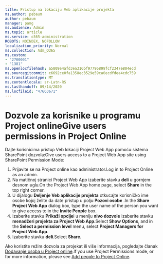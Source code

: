 ```yaml
---
title: Pristup na lokaciju Veb aplikacije projekta
ms.author: pebaum
author: pebaum
manager: pamg
ms.audience: Admin
ms.topic: article
ms.service: o365-administration
ROBOTS: NOINDEX, NOFOLLOW
localization_priority: Normal
ms.collection: Adm_O365
ms.custom:
- "2700001"
- "1381"
ms.openlocfilehash: a5809e4afd3ea316bf97796899fcf2347e804ecd
ms.sourcegitcommit: c6692ce0fa1358ec3529e59ca0ecdfdea4cdc759
ms.translationtype: MT
ms.contentlocale: sr-Latn-RS
ms.lasthandoff: 09/14/2020
ms.locfileid: "47663671"
---
```

# <a name="give-users-permissions-in-project-online"></a><span data-ttu-id="c4861-102">Dozvole za korisnike u programu Project online</span><span class="sxs-lookup"><span data-stu-id="c4861-102">Give users permissions in Project Online</span></span>

<span data-ttu-id="c4861-103">Dajte korisnicima pristup Veb lokaciji Project Web App pomoću sistema SharePoint dozvola:</span><span class="sxs-lookup"><span data-stu-id="c4861-103">Give users access to a Project Web App site using SharePoint Permission Mode:</span></span>

1. <span data-ttu-id="c4861-104">Prijavite se na Project online kao administrator.</span><span class="sxs-lookup"><span data-stu-id="c4861-104">Log in to Project Online as an admin.</span></span>
2. <span data-ttu-id="c4861-105">Na matičnoj stranici Project Web App izaberite stavku **deli** u gornjem desnom uglu.</span><span class="sxs-lookup"><span data-stu-id="c4861-105">On the Project Web App home page, select **Share** in the top right corner.</span></span>
3. <span data-ttu-id="c4861-106">U dijalogu **Deljenje Veb aplikacije projekta** otkucajte korisničko ime osobe kojoj želite da date pristup u polju **Pozovi osobe** .</span><span class="sxs-lookup"><span data-stu-id="c4861-106">In the **Share Project Web App** dialog box, type the user name of the person you want to give access to in the **Invite People** box.</span></span>
4. <span data-ttu-id="c4861-107">Izaberite stavku **Prikaži opcije**i u meniju **nivo dozvole** izaberite stavku **menadžeri projekta za Project Web App**.</span><span class="sxs-lookup"><span data-stu-id="c4861-107">Select **Show Options**, and in the **Select a permission level** menu, select **Project Managers for Project Web App**.</span></span>
5. <span data-ttu-id="c4861-108">Izaberite stavku **deli**.</span><span class="sxs-lookup"><span data-stu-id="c4861-108">Select **Share**.</span></span>

<span data-ttu-id="c4861-109">Ako koristite režim dozvola za projekat ili više informacija, pogledajte članak [Dodavanje osoba u Project online](https://docs.microsoft.com/projectonline/step-2-add-people-to-project-online).</span><span class="sxs-lookup"><span data-stu-id="c4861-109">If you use Project Permissions mode, or for more information, please see [Add people to Project Online](https://docs.microsoft.com/projectonline/step-2-add-people-to-project-online).</span></span>
